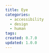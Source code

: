 ```yaml
---
title: Eye
categories:
  - accessibility
  - design
  - human
tags:
created: 0.7.0
updated: 1.0.0
---
```

